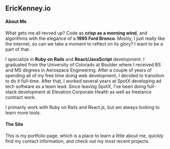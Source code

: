 ## EricKenney.io

#### About Me

What gets me all revved up? Code as **crisp as a morning wind**, and algorithms with the elegance of a **1995 Ford Bronco**. Mostly, I just really like the internet, so can we take a moment to reflect on its glory? I want to be a part of that. 

I specialize in **Ruby on Rails** and **React/JavaScript** development. I graduated from the University of Colorado at Boulder where I received BS and MS degrees in Aerospace Engineering. After a couple of years of spending all of my free time doing web development, I decided to transition to do it full-time. After that, I worked several years at SpotX developing ad tech software as a team lead. Since leaving SpotX, I've been doing full-stack development at Elevation Corporate Health as well as freelance contract work.

I primarily work with Ruby on Rails and React.js, but am always looking to learn more tools.

#### The Site
This is my portfolio page, which is a place to learn a little about me, quickly find my contact information, and check out my most recent projects.